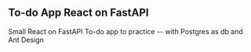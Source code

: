 ## To-do App React on FastAPI
Small React on FastAPI To-do app to practice -- with Postgres as db and Ant Design
